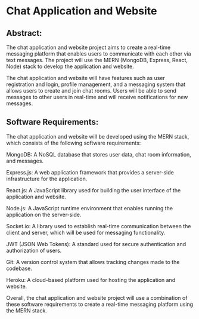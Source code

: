 # Chat Application and Website

## Abstract:
The chat application and website project aims to create a real-time messaging platform that enables users to communicate with each other via text messages. The project will use the MERN (MongoDB, Express, React, Node) stack to develop the application and website.

The chat application and website will have features such as user registration and login, profile management, and a messaging system that allows users to create and join chat rooms. Users will be able to send messages to other users in real-time and will receive notifications for new messages.

## Software Requirements:
The chat application and website will be developed using the MERN stack, which consists of the following software requirements:

MongoDB: A NoSQL database that stores user data, chat room information, and messages.

Express.js: A web application framework that provides a server-side infrastructure for the application.

React.js: A JavaScript library used for building the user interface of the application and website.

Node.js: A JavaScript runtime environment that enables running the application on the server-side.

Socket.io: A library used to establish real-time communication between the client and server, which will be used for messaging functionality.

JWT (JSON Web Tokens): A standard used for secure authentication and authorization of users.

Git: A version control system that allows tracking changes made to the codebase.

Heroku: A cloud-based platform used for hosting the application and website.

Overall, the chat application and website project will use a combination of these software requirements to create a real-time messaging platform using the MERN stack.
